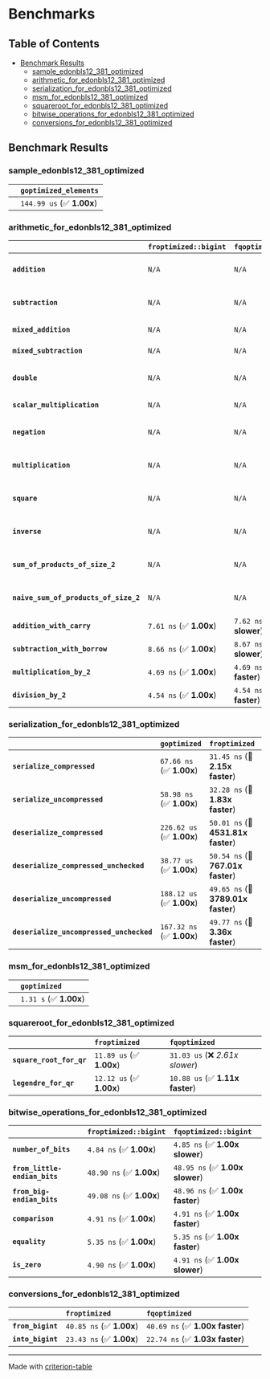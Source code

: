 # Benchmarks

## Table of Contents

- [Benchmark Results](#benchmark-results)
    - [sample_edonbls12_381_optimized](#sample_edonbls12_381_optimized)
    - [arithmetic_for_edonbls12_381_optimized](#arithmetic_for_edonbls12_381_optimized)
    - [serialization_for_edonbls12_381_optimized](#serialization_for_edonbls12_381_optimized)
    - [msm_for_edonbls12_381_optimized](#msm_for_edonbls12_381_optimized)
    - [squareroot_for_edonbls12_381_optimized](#squareroot_for_edonbls12_381_optimized)
    - [bitwise_operations_for_edonbls12_381_optimized](#bitwise_operations_for_edonbls12_381_optimized)
    - [conversions_for_edonbls12_381_optimized](#conversions_for_edonbls12_381_optimized)

## Benchmark Results

### sample_edonbls12_381_optimized

|        | `goptimized_elements`           |
|:-------|:------------------------------- |
|        | `144.99 us` (✅ **1.00x**)       |

### arithmetic_for_edonbls12_381_optimized

|                                       | `froptimized::bigint`          | `fqoptimized::bigint`          | `goptimized`              | `fqoptimized`                   | `froptimized`                    |
|:--------------------------------------|:-------------------------------|:-------------------------------|:--------------------------|:--------------------------------|:-------------------------------- |
| **`addition`**                        | `N/A`                          | `N/A`                          | `385.44 ns` (✅ **1.00x**) | `8.71 ns` (🚀 **44.27x faster**) | `8.68 ns` (🚀 **44.41x faster**)  |
| **`subtraction`**                     | `N/A`                          | `N/A`                          | `405.61 ns` (✅ **1.00x**) | `8.81 ns` (🚀 **46.02x faster**) | `8.80 ns` (🚀 **46.07x faster**)  |
| **`mixed_addition`**                  | `N/A`                          | `N/A`                          | `402.13 ns` (✅ **1.00x**) | `N/A`                           | `N/A`                            |
| **`mixed_subtraction`**               | `N/A`                          | `N/A`                          | `402.70 ns` (✅ **1.00x**) | `N/A`                           | `N/A`                            |
| **`double`**                          | `N/A`                          | `N/A`                          | `300.57 ns` (✅ **1.00x**) | `5.85 ns` (🚀 **51.34x faster**) | `5.92 ns` (🚀 **50.77x faster**)  |
| **`scalar_multiplication`**           | `N/A`                          | `N/A`                          | `226.29 us` (✅ **1.00x**) | `N/A`                           | `N/A`                            |
| **`negation`**                        | `N/A`                          | `N/A`                          | `N/A`                     | `6.16 ns` (✅ **1.00x slower**)  | `6.16 ns` (✅ **1.00x**)          |
| **`multiplication`**                  | `N/A`                          | `N/A`                          | `N/A`                     | `43.66 ns` (✅ **1.02x slower**) | `42.64 ns` (✅ **1.00x**)         |
| **`square`**                          | `N/A`                          | `N/A`                          | `N/A`                     | `35.79 ns` (✅ **1.01x faster**) | `36.14 ns` (✅ **1.00x**)         |
| **`inverse`**                         | `N/A`                          | `N/A`                          | `N/A`                     | `7.32 us` (✅ **1.01x faster**)  | `7.41 us` (✅ **1.00x**)          |
| **`sum_of_products_of_size_2`**       | `N/A`                          | `N/A`                          | `N/A`                     | `62.52 ns` (✅ **1.05x slower**) | `59.48 ns` (✅ **1.00x**)         |
| **`naive_sum_of_products_of_size_2`** | `N/A`                          | `N/A`                          | `N/A`                     | `89.15 ns` (✅ **1.01x faster**) | `89.93 ns` (✅ **1.00x**)         |
| **`addition_with_carry`**             | `7.61 ns` (✅ **1.00x**)        | `7.62 ns` (✅ **1.00x slower**) | `N/A`                     | `N/A`                           | `N/A`                            |
| **`subtraction_with_borrow`**         | `8.66 ns` (✅ **1.00x**)        | `8.67 ns` (✅ **1.00x slower**) | `N/A`                     | `N/A`                           | `N/A`                            |
| **`multiplication_by_2`**             | `4.69 ns` (✅ **1.00x**)        | `4.69 ns` (✅ **1.00x faster**) | `N/A`                     | `N/A`                           | `N/A`                            |
| **`division_by_2`**                   | `4.54 ns` (✅ **1.00x**)        | `4.54 ns` (✅ **1.00x faster**) | `N/A`                     | `N/A`                           | `N/A`                            |

### serialization_for_edonbls12_381_optimized

|                                          | `goptimized`              | `froptimized`                      | `fqoptimized`                       |
|:-----------------------------------------|:--------------------------|:-----------------------------------|:----------------------------------- |
| **`serialize_compressed`**               | `67.66 ns` (✅ **1.00x**)  | `31.45 ns` (🚀 **2.15x faster**)    | `31.18 ns` (🚀 **2.17x faster**)     |
| **`serialize_uncompressed`**             | `58.98 ns` (✅ **1.00x**)  | `32.28 ns` (🚀 **1.83x faster**)    | `30.89 ns` (🚀 **1.91x faster**)     |
| **`deserialize_compressed`**             | `226.62 us` (✅ **1.00x**) | `50.01 ns` (🚀 **4531.81x faster**) | `51.52 ns` (🚀 **4399.05x faster**)  |
| **`deserialize_compressed_unchecked`**   | `38.77 us` (✅ **1.00x**)  | `50.54 ns` (🚀 **767.01x faster**)  | `51.60 ns` (🚀 **751.24x faster**)   |
| **`deserialize_uncompressed`**           | `188.12 us` (✅ **1.00x**) | `49.65 ns` (🚀 **3789.01x faster**) | `51.23 ns` (🚀 **3671.76x faster**)  |
| **`deserialize_uncompressed_unchecked`** | `167.32 ns` (✅ **1.00x**) | `49.77 ns` (🚀 **3.36x faster**)    | `51.37 ns` (🚀 **3.26x faster**)     |

### msm_for_edonbls12_381_optimized

|        | `goptimized`            |
|:-------|:----------------------- |
|        | `1.31 s` (✅ **1.00x**)  |

### squareroot_for_edonbls12_381_optimized

|                          | `froptimized`            | `fqoptimized`                    |
|:-------------------------|:-------------------------|:-------------------------------- |
| **`square_root_for_qr`** | `11.89 us` (✅ **1.00x**) | `31.03 us` (❌ *2.61x slower*)    |
| **`legendre_for_qr`**    | `12.12 us` (✅ **1.00x**) | `10.88 us` (✅ **1.11x faster**)  |

### bitwise_operations_for_edonbls12_381_optimized

|                               | `froptimized::bigint`          | `fqoptimized::bigint`            |
|:------------------------------|:-------------------------------|:-------------------------------- |
| **`number_of_bits`**          | `4.84 ns` (✅ **1.00x**)        | `4.85 ns` (✅ **1.00x slower**)   |
| **`from_little-endian_bits`** | `48.90 ns` (✅ **1.00x**)       | `48.95 ns` (✅ **1.00x slower**)  |
| **`from_big-endian_bits`**    | `49.08 ns` (✅ **1.00x**)       | `48.96 ns` (✅ **1.00x faster**)  |
| **`comparison`**              | `4.91 ns` (✅ **1.00x**)        | `4.91 ns` (✅ **1.00x faster**)   |
| **`equality`**                | `5.35 ns` (✅ **1.00x**)        | `5.35 ns` (✅ **1.00x faster**)   |
| **`is_zero`**                 | `4.90 ns` (✅ **1.00x**)        | `4.91 ns` (✅ **1.00x slower**)   |

### conversions_for_edonbls12_381_optimized

|                   | `froptimized`            | `fqoptimized`                    |
|:------------------|:-------------------------|:-------------------------------- |
| **`from_bigint`** | `40.85 ns` (✅ **1.00x**) | `40.69 ns` (✅ **1.00x faster**)  |
| **`into_bigint`** | `23.43 ns` (✅ **1.00x**) | `22.74 ns` (✅ **1.03x faster**)  |

---
Made with [criterion-table](https://github.com/nu11ptr/criterion-table)


